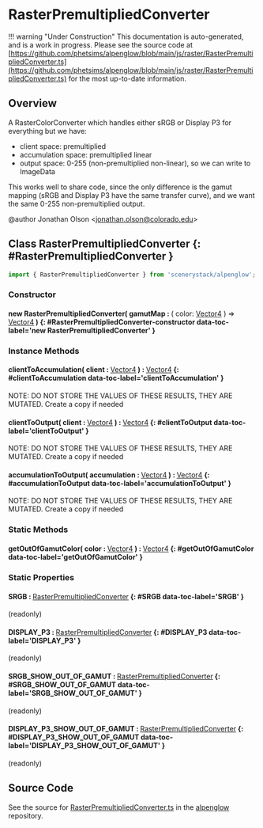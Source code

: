 # RasterPremultipliedConverter

!!! warning "Under Construction"
    This documentation is auto-generated, and is a work in progress. Please see the source code at
    [https://github.com/phetsims/alpenglow/blob/main/js/raster/RasterPremultipliedConverter.ts](https://github.com/phetsims/alpenglow/blob/main/js/raster/RasterPremultipliedConverter.ts) for the most up-to-date information.

## Overview

A RasterColorConverter which handles either sRGB or Display P3 for everything but we have:
- client space: premultiplied
- accumulation space: premultiplied linear
- output space: 0-255 (non-premultiplied non-linear), so we can write to ImageData

This works well to share code, since the only difference is the gamut mapping (sRGB and Display P3 have the same
transfer curve), and we want the same 0-255 non-premultiplied output.

@author Jonathan Olson &lt;jonathan.olson@colorado.edu&gt;

## Class RasterPremultipliedConverter {: #RasterPremultipliedConverter }


```js
import { RasterPremultipliedConverter } from 'scenerystack/alpenglow';
```
### Constructor

#### new RasterPremultipliedConverter( gamutMap : <span style="font-weight: 400;">( color: [Vector4](../dot/Vector4.md) ) =&gt; [Vector4](../dot/Vector4.md)</span> ) {: #RasterPremultipliedConverter-constructor data-toc-label='new RasterPremultipliedConverter' }

### Instance Methods

#### clientToAccumulation( client : <span style="font-weight: 400;">[Vector4](../dot/Vector4.md)</span> ) : <span style="font-weight: 400;">[Vector4](../dot/Vector4.md)</span> {: #clientToAccumulation data-toc-label='clientToAccumulation' }

NOTE: DO NOT STORE THE VALUES OF THESE RESULTS, THEY ARE MUTATED. Create a copy if needed

#### clientToOutput( client : <span style="font-weight: 400;">[Vector4](../dot/Vector4.md)</span> ) : <span style="font-weight: 400;">[Vector4](../dot/Vector4.md)</span> {: #clientToOutput data-toc-label='clientToOutput' }

NOTE: DO NOT STORE THE VALUES OF THESE RESULTS, THEY ARE MUTATED. Create a copy if needed

#### accumulationToOutput( accumulation : <span style="font-weight: 400;">[Vector4](../dot/Vector4.md)</span> ) : <span style="font-weight: 400;">[Vector4](../dot/Vector4.md)</span> {: #accumulationToOutput data-toc-label='accumulationToOutput' }

NOTE: DO NOT STORE THE VALUES OF THESE RESULTS, THEY ARE MUTATED. Create a copy if needed

### Static Methods

#### getOutOfGamutColor( color : <span style="font-weight: 400;">[Vector4](../dot/Vector4.md)</span> ) : <span style="font-weight: 400;">[Vector4](../dot/Vector4.md)</span> {: #getOutOfGamutColor data-toc-label='getOutOfGamutColor' }

### Static Properties

#### SRGB : <span style="font-weight: 400;">[RasterPremultipliedConverter](../alpenglow/RasterPremultipliedConverter.md)</span> {: #SRGB data-toc-label='SRGB' }

(readonly)

#### DISPLAY_P3 : <span style="font-weight: 400;">[RasterPremultipliedConverter](../alpenglow/RasterPremultipliedConverter.md)</span> {: #DISPLAY_P3 data-toc-label='DISPLAY_P3' }

(readonly)

#### SRGB_SHOW_OUT_OF_GAMUT : <span style="font-weight: 400;">[RasterPremultipliedConverter](../alpenglow/RasterPremultipliedConverter.md)</span> {: #SRGB_SHOW_OUT_OF_GAMUT data-toc-label='SRGB_SHOW_OUT_OF_GAMUT' }

(readonly)

#### DISPLAY_P3_SHOW_OUT_OF_GAMUT : <span style="font-weight: 400;">[RasterPremultipliedConverter](../alpenglow/RasterPremultipliedConverter.md)</span> {: #DISPLAY_P3_SHOW_OUT_OF_GAMUT data-toc-label='DISPLAY_P3_SHOW_OUT_OF_GAMUT' }

(readonly)



## Source Code

See the source for [RasterPremultipliedConverter.ts](https://github.com/phetsims/alpenglow/blob/main/js/raster/RasterPremultipliedConverter.ts) in the [alpenglow](https://github.com/phetsims/alpenglow) repository.
